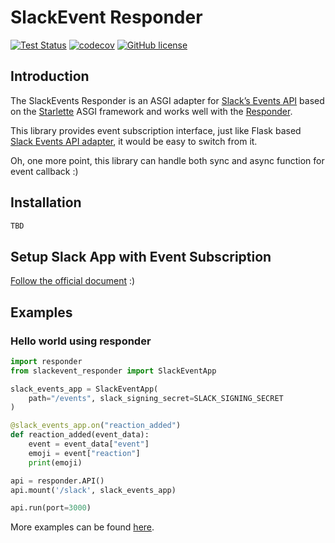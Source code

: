 # SlackEvent Responder

[![Test Status](https://github.com/haeena/slackevent-responder/workflows/Test/badge.svg)](https://github.com/haeena/slackevent-responder/actions)
[![codecov](https://codecov.io/gh/haeena/slackevent-responder/branch/master/graph/badge.svg)](https://codecov.io/gh/haeena/slackevent-responder)
[![GitHub license](https://img.shields.io/github/license/haeena/slackevent-responder)](https://github.com/haeena/slackevent-responder/blob/master/LICENSE)

## Introduction

The SlackEvents Responder is an ASGI adapter for [Slack’s Events API](https://api.slack.com/events-api) based on the [Starlette](https://www.starlette.io/) ASGI framework and works well with the [Responder](https://responder.readthedocs.io/en/latest/).

This library provides event subscription interface,
just like Flask based [Slack Events API adapter](https://github.com/slackapi/python-slack-events-api),
it would be easy to switch from it.

Oh, one more point, this library can handle both sync and async function for event callback :)

## Installation

```sh
TBD
```

## Setup Slack App with Event Subscription

[Follow the official document](https://github.com/slackapi/python-slack-events-api/blob/master/README.rst#--development-workflow) :)

## Examples

### Hello world using responder

```python
import responder
from slackevent_responder import SlackEventApp

slack_events_app = SlackEventApp(
    path="/events", slack_signing_secret=SLACK_SIGNING_SECRET
)

@slack_events_app.on("reaction_added")
def reaction_added(event_data):
    event = event_data["event"]
    emoji = event["reaction"]
    print(emoji)

api = responder.API()
api.mount('/slack', slack_events_app)

api.run(port=3000)
```

More examples can be found [here](./example/).
